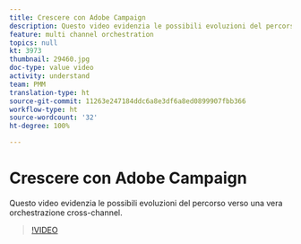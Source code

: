 ```yaml
---
title: Crescere con Adobe Campaign
description: Questo video evidenzia le possibili evoluzioni del percorso verso una vera orchestrazione cross-channel.
feature: multi channel orchestration
topics: null
kt: 3973
thumbnail: 29460.jpg
doc-type: value video
activity: understand
team: PMM
translation-type: ht
source-git-commit: 11263e247184ddc6a8e3df6a8ed0899907fbb366
workflow-type: ht
source-wordcount: '32'
ht-degree: 100%

---
```



# Crescere con Adobe Campaign

Questo video evidenzia le possibili evoluzioni del percorso verso una vera orchestrazione cross-channel.

>[!VIDEO](https://video.tv.adobe.com/v/29460?quality=12&captions=ita)
